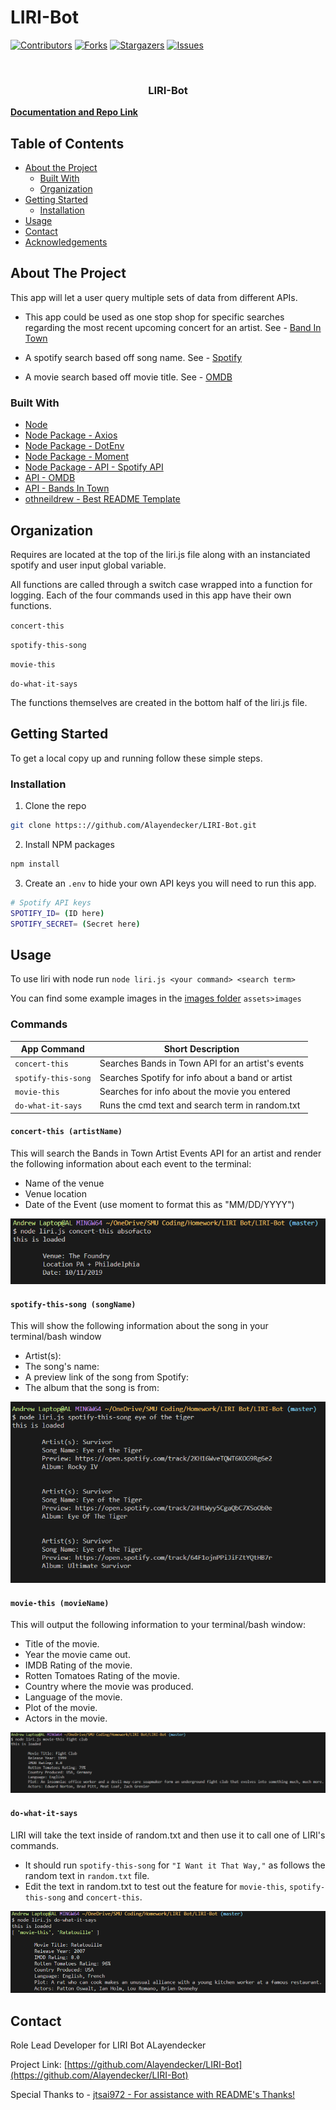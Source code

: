 # LIRI-Bot

<!--
*** Thanks for checking out this README Template. If you have a suggestion that would
*** make this better, please fork the repo and create a pull request or simply open
*** an issue with the tag "enhancement".
*** Thanks again! Now go create something AMAZING! :D
***
***
***
*** To avoid retyping too much info. Do a search and replace for the following:
*** github_username, repo, twitter_handle, email
-->

<!-- PROJECT SHIELDS -->
<!--
*** I'm using markdown "reference style" links for readability.
*** Reference links are enclosed in brackets [ ] instead of parentheses ( ).
*** See the bottom of this document for the declaration of the reference variables
*** for contributors-url, forks-url, etc. This is an optional, concise syntax you may use.
*** https://www.markdownguide.org/basic-syntax/#reference-style-links
-->

[![Contributors][contributors-shield]][contributors-url]
[![Forks][forks-shield]][forks-url]
[![Stargazers][stars-shield]][stars-url]
[![Issues][issues-shield]][issues-url]

<!-- PROJECT LOGO -->
<br />
<p align="center">
  <h3 align="center">LIRI-Bot</h3>
    <a href="https://github.com/Alayendecker/LIRI-Bot"><strong>Documentation and Repo Link</strong></a>
    <br />
  </p>
</p>

<!-- TABLE OF CONTENTS -->

## Table of Contents

- [About the Project](#about-the-project)
  - [Built With](#built-with)
  - [Organization](#Organization)
- [Getting Started](#getting-started)
  - [Installation](#installation)
- [Usage](#usage)
- [Contact](#contact)
- [Acknowledgements](#acknowledgements)

<!-- ABOUT THE PROJECT -->

## About The Project

This app will let a user query multiple sets of data from different APIs.

- This app could be used as one stop shop for specific searches regarding the most recent upcoming concert for an artist. See - [Band In Town](#concert-this)

- A spotify search based off song name. See - [Spotify](#spotify-this-song)

* A movie search based off movie title. See - [OMDB](#movie-this)

### Built With

- [Node](https://nodejs.org/en/)
- [Node Package - Axios](https://www.npmjs.com/package/axios)
- [Node Package - DotEnv](https://www.npmjs.com/package/dotenv)
- [Node Package - Moment](https://www.npmjs.com/package/moment)
- [Node Package - API - Spotify API](https://www.npmjs.com/package/node-spotify-api)
- [API - OMDB](http://www.omdbapi.com)
- [API - Bands In Town](http://www.artists.bandsintown.com/bandsintown-api)
- [othneildrew - Best README Template](https://github.com/othneildrew/Best-README-Template)

<!-- Organization -->

## Organization

Requires are located at the top of the liri.js file along with an instanciated spotify and user input global variable.

All functions are called through a switch case wrapped into a function for logging. Each of the four commands used in this app have their own functions.

`concert-this`

`spotify-this-song`

`movie-this`

`do-what-it-says`

The functions themselves are created in the bottom half of the liri.js file.

<!-- GETTING STARTED -->

## Getting Started

To get a local copy up and running follow these simple steps.

### Installation

1. Clone the repo

```sh
git clone https:://github.com/Alayendecker/LIRI-Bot.git
```

2. Install NPM packages

```sh
npm install
```

3. Create an `.env` to hide your own API keys you will need to run this app.

```sh
# Spotify API keys
SPOTIFY_ID= (ID here)
SPOTIFY_SECRET= (Secret here)
```

<!-- USAGE EXAMPLES -->

## Usage

To use liri with node run `node liri.js <your command> <search term>`

You can find some example images in the [images folder](https://github.com/Alayendecker/LIRI-Bot/tree/master/assets/images) `assets>images`

### Commands

| App Command         | Short Description                                 |
| ------------------- | ------------------------------------------------- |
| `concert-this`      | Searches Bands in Town API for an artist's events |
| `spotify-this-song` | Searches Spotify for info about a band or artist  |
| `movie-this`        | Searches for info about the movie you entered     |
| `do-what-it-says`   | Runs the cmd text and search term in random.txt   |

#### `concert-this (artistName)`

This will search the Bands in Town Artist Events API for an artist and render the following information about each event to the terminal:

- Name of the venue
- Venue location
- Date of the Event (use moment to format this as "MM/DD/YYYY")

<img src="https://github.com/ALayendecker/LIRI-Bot/blob/master/assets/images/concert-this.PNG"/>

#### `spotify-this-song (songName)`

This will show the following information about the song in your terminal/bash window

- Artist(s):
- The song's name:
- A preview link of the song from Spotify:
- The album that the song is from:

<img src="https://github.com/ALayendecker/LIRI-Bot/blob/master/assets/images/Spotify-this-song.PNG"/>

#### `movie-this (movieName)`

This will output the following information to your terminal/bash window:

- Title of the movie.
- Year the movie came out.
- IMDB Rating of the movie.
- Rotten Tomatoes Rating of the movie.
- Country where the movie was produced.
- Language of the movie.
- Plot of the movie.
- Actors in the movie.

<img src="https://github.com/ALayendecker/LIRI-Bot/blob/master/assets/images/movie-this.PNG"/>

#### `do-what-it-says`

LIRI will take the text inside of random.txt and then use it to call one of LIRI's commands.

- It should run `spotify-this-song` for `"I Want it That Way,"` as follows the random text in `random.txt` file.
- Edit the text in random.txt to test out the feature for `movie-this`, `spotify-this-song` and `concert-this`.

<img src="https://github.com/ALayendecker/LIRI-Bot/blob/master/assets/images/do-what-it-says.PNG"/>

<!-- CONTACT -->

## Contact

Role Lead Developer for LIRI Bot ALayendecker

Project Link: [https://github.com/Alayendecker/LIRI-Bot](https://github.com/Alayendecker/LIRI-Bot)

Special Thanks to - [jtsai972 - For assistance with README's Thanks!](https://github.com/jtsai972)

<!-- MARKDOWN LINKS & IMAGES -->
<!-- https://www.markdownguide.org/basic-syntax/#reference-style-links -->

[contributors-shield]: https://img.shields.io/github/contributors/Alayendecker/LIRI-Bot.svg?style=flat-square
[contributors-url]: https://github.com/Alayendecker/LIRI-Bot/graphs/contributors
[forks-shield]: https://img.shields.io/github/forks/Alayendecker/LIRI-Bot.svg?style=flat-square
[forks-url]: https://github.com/Alayendecker/LIRI-Bot/network/members
[stars-shield]: https://img.shields.io/github/stars/Alayendecker/LIRI-Bot.svg?style=flat-square
[stars-url]: https://github.com/Alayendecker/LIRI-Bot/stargazers
[issues-shield]: https://img.shields.io/github/issues/Alayendecker/LIRI-Bot.svg?style=flat-square
[issues-url]: https://github.com/Alayendecker/LIRI-Bot/issues
